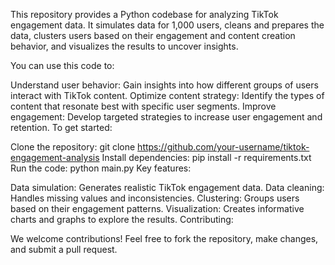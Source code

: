 This repository provides a Python codebase for analyzing TikTok engagement data. 
It simulates data for 1,000 users, cleans and prepares the data, clusters users based on their engagement and content creation behavior, and visualizes the results to uncover insights.

You can use this code to:

Understand user behavior: Gain insights into how different groups of users interact with TikTok content.
Optimize content strategy: Identify the types of content that resonate best with specific user segments.
Improve engagement: Develop targeted strategies to increase user engagement and retention.
To get started:

Clone the repository: git clone https://github.com/your-username/tiktok-engagement-analysis
Install dependencies: pip install -r requirements.txt
Run the code: python main.py
Key features:

Data simulation: Generates realistic TikTok engagement data.
Data cleaning: Handles missing values and inconsistencies.
Clustering: Groups users based on their engagement patterns.
Visualization: Creates informative charts and graphs to explore the results.
Contributing:

We welcome contributions! Feel free to fork the repository, make changes, and submit a pull request.
